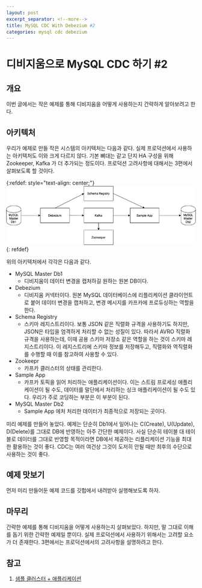 ```yaml
---
layout: post
excerpt_separator: <!--more-->
title: MySQL CDC With Debezium #2
categories: mysql cdc debezium
---
```


# 디비지움으로 MySQL CDC 하기 #2
## 개요

이번 글에서는 작은 예제를 통해 디비지움을 어떻게 사용하는지 간략하게 알아보려고 한다.
<!--more-->

## 아키텍처

우리가 예제로 만들 작은 시스템의 아키텍처는 다음과 같다. 실제 프로덕션에서 사용하는 아키텍처도 이와 크게 다르지 않다. 기본 뼈대는 같고 단지 HA 구성을 위해 Zookeeper, Kafka 가 더 추가되는 정도이다. 프로덕션 고려사항에 대해서는 3편에서 살펴보도록 할 것이다.

{:refdef: style="text-align: center;"}
![architecture](/assets/simple-debezium-usage-architecture.png)
{: refdef}

위의 아키텍처에서 각각은 다음과 같다.

* MySQL Master Db1
  * 디비지움이 데이터 변경을 캡처하길 원하는 원본 DB이다.
* Debezium
  * 디비지움 커넥터이다. 원본 MySQL 데이터베이스에 리플리케이션 클라이언트로 붙어 데이터 변경을 캡처하고, 변경 메시지를 카프카에 프로듀싱하는 역할을 한다.
* Schema Registry
  * 스키마 레지스트리이다. 보통 JSON 같은 직렬화 규격을 사용하기도 하지만, JSON은 타입을 엄격하게 처리할 수 없는 성질이 있다. 따라서 AVRO 직렬화 규격을 사용하는데, 이때 공용 스키마 저장소 같은 역할을 하는 것이 스키마 레지스트리이다. 이 레지스트리에 스키마 정보를 저장해두고, 직렬화와 역직렬화를 수행할 때 이를 참고하여 사용할 수 있다.
* Zookeepr
  * 카프카 클러스터의 상태를 관리한다.
* Sample App
  * 카프카 토픽을 읽어 처리하는 애플리케이션이다. 이는 스트림 프로세싱 애플리케이션이 될 수도, 데이터를 말단에서 처리하는 싱크 애플리케이션이 될 수도 있다. 우리가 주로 코딩하는 부분은 이 부분이 된다.
* MySQL Master Db2
  * Sample App 에처 처리한 데이터가 최종적으로 저장되는 곳이다.

미리 예제를 만들어 놓았다. 예제는 단순히 Db1에서 일어나는 C(Create), U(Update), D(Delete)를 그대로 DB에 반영하는 아주 간단한 예제이다. 사실 단순히 테이블 대 테이블로 데이터를 그대로 반영할 목적이라면 DB에서 제공하는 리플리케이션 기능을 최대한 활용하는 것이 좋다. CDC는 여러 여건상 그것이 도저히 안될 때만 최후의 수단으로 사용하는 것이 좋다.

## 예제 맛보기

먼저 미리 만들어둔 예제 코드를 깃헙에서 내려받아 실행해보도록 하자.

## 마무리

간략한 예제를 통해 디비지움을 어떻게 사용하는지 살펴보았다. 하지만, 말 그대로 이해를 돕기 위한 간략한 예제일 뿐이다. 실제 프로덕션에서 사용하기 위해서는 고려할 요소가 더 존재한다. 3편에서는 프로덕션에서의 고려사항을 설명하려고 한다.

## 참고

1. [샘플 클러스터 + 애플리케이션](https://github.com/m0rph2us/docker-debezium)
